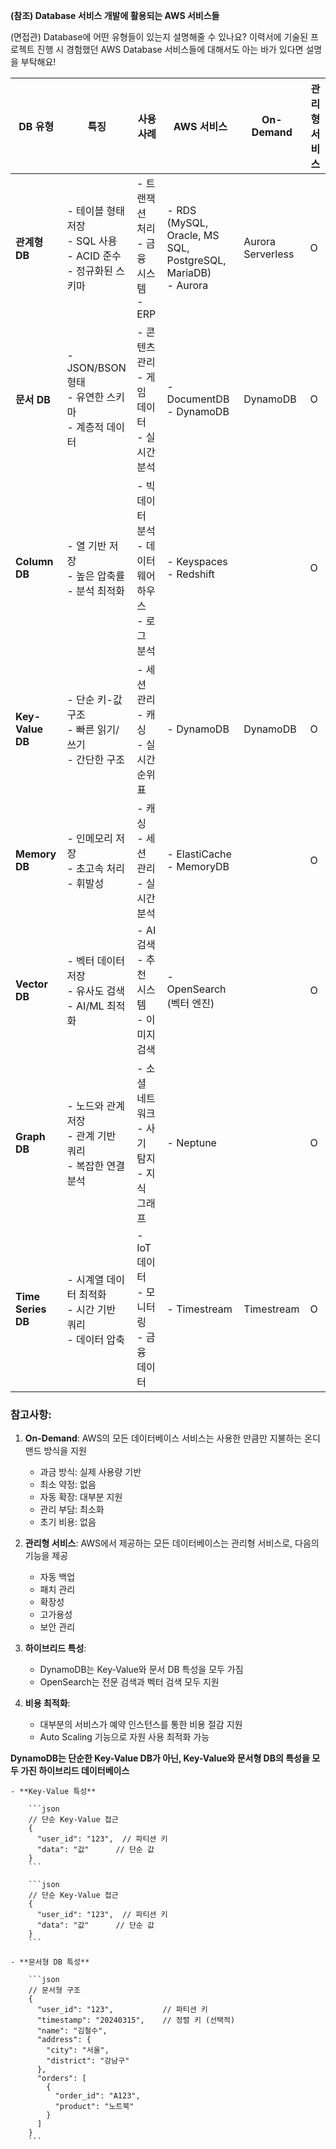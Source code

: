 **(참조) Database 서비스 개발에 활용되는 AWS 서비스들**

(면접관) Database에 어떤 유형들이 있는지 설명해줄 수 있나요? 이력서에 기술된 프로젝트 진행 시 경험했던 AWS Database 서비스들에 대해서도 아는 바가 있다면 설명을 부탁해요!

| **DB 유형** | **특징** | **사용 사례** | **AWS 서비스** | **On-Demand** | **관리형 서비스** |
| --- | --- | --- | --- | --- | --- |
| **관계형 DB** | - 테이블 형태 저장 <br> - SQL 사용 <br> - ACID 준수 <br> - 정규화된 스키마 | - 트랜잭션 처리 <br> - 금융 시스템 <br> - ERP | - RDS (MySQL, Oracle, MS SQL, PostgreSQL, MariaDB) <br> - Aurora | Aurora Serverless | O |
| **문서 DB** | - JSON/BSON 형태 <br> - 유연한 스키마 <br> - 계층적 데이터 | - 콘텐츠 관리 <br> - 게임 데이터 <br> - 실시간 분석 | - DocumentDB <br> - DynamoDB | DynamoDB | O |
| **Column DB** | - 열 기반 저장 <br> - 높은 압축률 <br> - 분석 최적화 | - 빅데이터 분석 <br> - 데이터 웨어하우스 <br> - 로그 분석 | - Keyspaces <br> - Redshift |  | O |
| **Key-Value DB** | - 단순 키-값 구조 <br> - 빠른 읽기/쓰기 <br> - 간단한 구조 | - 세션 관리 <br> - 캐싱 <br> - 실시간 순위표 | - DynamoDB | DynamoDB | O |
| **Memory DB** | - 인메모리 저장 <br> - 초고속 처리 <br> - 휘발성 | - 캐싱 <br> - 세션 관리 <br> - 실시간 분석 | - ElastiCache <br> - MemoryDB |  | O |
| **Vector DB** | - 벡터 데이터 저장 <br> - 유사도 검색 <br> - AI/ML 최적화 | - AI 검색 <br> - 추천 시스템 <br> - 이미지 검색 | - OpenSearch (벡터 엔진) |  | O |
| **Graph DB** | - 노드와 관계 저장 <br> - 관계 기반 쿼리 <br> - 복잡한 연결 분석 | - 소셜 네트워크 <br> - 사기 탐지 <br> - 지식 그래프 | - Neptune |  | O |
| **Time Series DB** | - 시계열 데이터 최적화 <br> - 시간 기반 쿼리 <br> - 데이터 압축 | - IoT 데이터 <br> - 모니터링 <br> - 금융 데이터 | - Timestream | Timestream | O |

### 참고사항:

1. **On-Demand**: AWS의 모든 데이터베이스 서비스는 사용한 만큼만 지불하는 온디맨드 방식을 지원
   - 과금 방식: 실제 사용량 기반
   - 최소 약정: 없음
   - 자동 확장: 대부분 지원
   - 관리 부담: 최소화
   - 초기 비용: 없음

2. **관리형 서비스**: AWS에서 제공하는 모든 데이터베이스는 관리형 서비스로, 다음의 기능을 제공
   - 자동 백업
   - 패치 관리
   - 확장성
   - 고가용성
   - 보안 관리

3. **하이브리드 특성**:
   - DynamoDB는 Key-Value와 문서 DB 특성을 모두 가짐
   - OpenSearch는 전문 검색과 벡터 검색 모두 지원

4. **비용 최적화**:
   - 대부분의 서비스가 예약 인스턴스를 통한 비용 절감 지원
   - Auto Scaling 기능으로 자원 사용 최적화 가능

**DynamoDB는 단순한 Key-Value DB가 아닌, Key-Value와 문서형 DB의 특성을 모두 가진 하이브리드 데이터베이스**

    - **Key-Value 특성**
        
        ```json
        // 단순 Key-Value 접근
        {
          "user_id": "123",  // 파티션 키
          "data": "값"      // 단순 값
        }
        ```
        
        ```json
        // 단순 Key-Value 접근
        {
          "user_id": "123",  // 파티션 키
          "data": "값"      // 단순 값
        }
        ```
        
    - **문서형 DB 특성**
        
        ```json
        // 문서형 구조
        {
          "user_id": "123",           // 파티션 키
          "timestamp": "20240315",    // 정렬 키 (선택적)
          "name": "김철수",
          "address": {
            "city": "서울",
            "district": "강남구"
          },
          "orders": [
            {
              "order_id": "A123",
              "product": "노트북"
            }
          ]
        }
        ```
